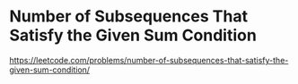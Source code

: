 # Number of Subsequences That Satisfy the Given Sum Condition
https://leetcode.com/problems/number-of-subsequences-that-satisfy-the-given-sum-condition/

